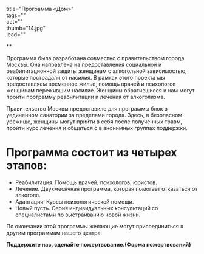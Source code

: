 title="Программа «Дом»"  
tags=""  
cat=""  
thumb="14.jpg"  
lead=""  

**

Программа была разработана совместно с правительством города Москвы. Она направлена на предоставления социальной и реабилитационной защиты женщинам с алкогольной зависимостью, которые пострадали от насилия. В рамках этого проекта мы предоставляем временное жилье, помощь врачей и психологов женщинам пережившим насилие. Женщины обратившиеся к нам могут пройти программу реабилитации и лечения от алкоголизма.

Правительство Москвы предоставило для программы блок в уединенном санатории за пределами города. Здесь, в безопасном убежище, женщины могут прийти в себя после полученных травм, пройти курс лечения и общаться с в анонимных группах поддержки.

 # Программа состоит из четырех этапов: #

* Реабилитация. Помощь врачей, психологов, юристов.
* Лечение. Двухмесячная программа, которая помогает отказаться от алкоголя.
* Адаптация. Курсы психологической помощи.
* Новый пусть. Серия индивидуальных консультаций со специалистами по выстраиванию новой жизни.

По окончании этой программы желающие могут присоединиться к другим программам нашего центра.

**Поддержите нас, сделайте пожертвование.(Форма пожертвований)**
